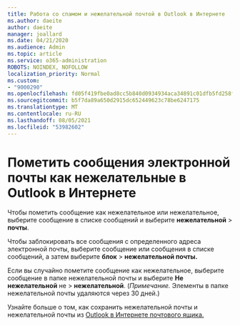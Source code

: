 ```yaml
---
title: Работа со спамом и нежелательной почтой в Outlook в Интернете
ms.author: daeite
author: daeite
manager: joallard
ms.date: 04/21/2020
ms.audience: Admin
ms.topic: article
ms.service: o365-administration
ROBOTS: NOINDEX, NOFOLLOW
localization_priority: Normal
ms.custom:
- "9000290"
ms.openlocfilehash: fd05f419fbe0ad8cc5b840d0934934aca34891c01dfb5fd258f9deba3e63ec0f
ms.sourcegitcommit: b5f7da89a650d2915dc652449623c78be6247175
ms.translationtype: MT
ms.contentlocale: ru-RU
ms.lasthandoff: 08/05/2021
ms.locfileid: "53982602"
---
```

# <a name="mark-email-messages-as-junk-in-outlook-on-the-web"></a>Пометить сообщения электронной почты как нежелательные в Outlook в Интернете

Чтобы пометить сообщение как нежелательное или нежелательное, выберите сообщение в списке сообщений и выберите **нежелательной**  >  **почты**.

Чтобы заблокировать все сообщения с определенного адреса электронной почты, выберите сообщение или сообщения в списке сообщений, а затем выберите **блок**  >  **нежелательной почты.**

Если вы случайно пометите сообщение как нежелательное, выберите сообщение в папке нежелательной почты и выберите **Не нежелательной** не  >  **нежелательной**. (*Примечание.* Элементы в папке нежелательной почты удаляются через 30 дней.)

Узнайте больше о том, как сохранить нежелательной почты и нежелательной почты из [Outlook в Интернете почтового ящика.](https://support.office.com/article/db786e79-54e2-40cc-904f-d89d57b7f41d)